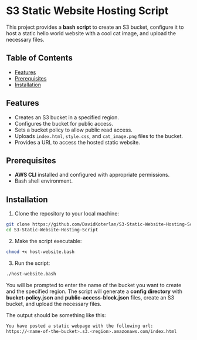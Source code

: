 # S3 Static Website Hosting Script

This project provides a **bash script** to create an S3 bucket, configure it to host a static hello world website with a cool cat image, and upload the necessary files.

## Table of Contents
- [Features](#features)
- [Prerequisites](#prerequisites)
- [Installation](#Installation)

## Features
- Creates an S3 bucket in a specified region.
- Configures the bucket for public access.
- Sets a bucket policy to allow public read access.
- Uploads `index.html`, `style.css`, and `cat_image.png` files to the bucket.
- Provides a URL to access the hosted static website.

## Prerequisites
- **AWS CLI** installed and configured with appropriate permissions.
- Bash shell environment.

## Installation
1. Clone the repository to your local machine:
```bash
git clone https://github.com/DavidKoterlan/S3-Static-Website-Hosting-Script.git
cd S3-Static-Website-Hosting-Script
```
2. Make the script executable:
```bash
chmod +x host-website.bash
```
3. Run the script:
```bash
./host-website.bash
```

You will be prompted to enter the name of the bucket you want to create and the specified region. The script will generate a **config directory** with **bucket-policy.json** and **public-access-block.json** files, create an S3 bucket, and upload the necessary files.

The output should be something like this:

```bash
You have posted a static webpage with the following url: 
https://<name-of-the-bucket>.s3.<region>.amazonaws.com/index.html
```
